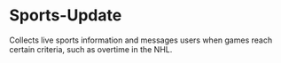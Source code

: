 # Sports-Update
Collects live sports information and messages users when games reach certain criteria, such as overtime in the NHL.
